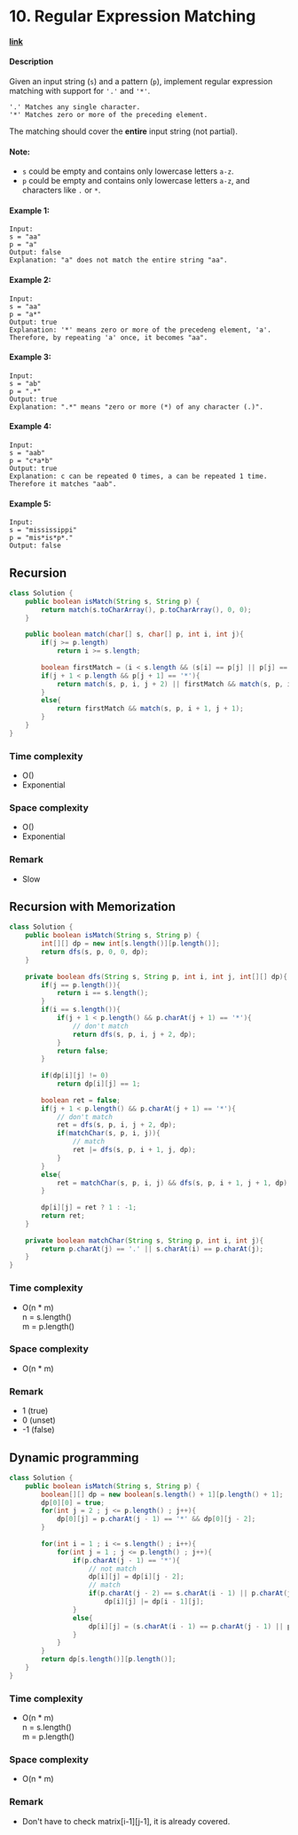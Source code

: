 # 10. Regular Expression Matching

#### [link](https://leetcode.com/problems/regular-expression-matching/) 

#### Description
Given an input string (`s`) and a pattern (`p`), implement regular expression matching with support for `'.'` and `'*'`.

```
'.' Matches any single character.
'*' Matches zero or more of the preceding element.
```
The matching should cover the **entire** input string (not partial).

#### Note:

* `s` could be empty and contains only lowercase letters `a-z`.
* `p` could be empty and contains only lowercase letters `a-z`, and characters like `.` or `*`.


#### Example 1:
```
Input:
s = "aa"
p = "a"
Output: false
Explanation: "a" does not match the entire string "aa".
```
#### Example 2:
```
Input:
s = "aa"
p = "a*"
Output: true
Explanation: '*' means zero or more of the precedeng element, 'a'. Therefore, by repeating 'a' once, it becomes "aa".
```

#### Example 3:
```
Input:
s = "ab"
p = ".*"
Output: true
Explanation: ".*" means "zero or more (*) of any character (.)".
```

#### Example 4:
```
Input:
s = "aab"
p = "c*a*b"
Output: true
Explanation: c can be repeated 0 times, a can be repeated 1 time. Therefore it matches "aab".
```

#### Example 5:
```
Input:
s = "mississippi"
p = "mis*is*p*."
Output: false
```

## Recursion
```java
class Solution {
    public boolean isMatch(String s, String p) {
        return match(s.toCharArray(), p.toCharArray(), 0, 0);
    }
    
    public boolean match(char[] s, char[] p, int i, int j){
        if(j >= p.length) 
            return i >= s.length;
        
        boolean firstMatch = (i < s.length && (s[i] == p[j] || p[j] == '.'));
        if(j + 1 < p.length && p[j + 1] == '*'){
            return match(s, p, i, j + 2) || firstMatch && match(s, p, i + 1, j);
        }
        else{
            return firstMatch && match(s, p, i + 1, j + 1);
        }
    }
}
```
### Time complexity
* O()
* Exponential
### Space complexity
* O()
* Exponential
### Remark
* Slow

## Recursion with Memorization
```java
class Solution {
    public boolean isMatch(String s, String p) {
        int[][] dp = new int[s.length()][p.length()];
        return dfs(s, p, 0, 0, dp);
    }
    
    private boolean dfs(String s, String p, int i, int j, int[][] dp){
        if(j == p.length()){
            return i == s.length();
        }
        if(i == s.length()){
            if(j + 1 < p.length() && p.charAt(j + 1) == '*'){
                // don't match
                return dfs(s, p, i, j + 2, dp);
            }
            return false;
        }
            
        if(dp[i][j] != 0)
            return dp[i][j] == 1;
            
        boolean ret = false;
        if(j + 1 < p.length() && p.charAt(j + 1) == '*'){
            // don't match
            ret = dfs(s, p, i, j + 2, dp);
            if(matchChar(s, p, i, j)){
                // match
                ret |= dfs(s, p, i + 1, j, dp);
            }
        }
        else{
            ret = matchChar(s, p, i, j) && dfs(s, p, i + 1, j + 1, dp);
        }
        
        dp[i][j] = ret ? 1 : -1;
        return ret;
    }
    
    private boolean matchChar(String s, String p, int i, int j){
        return p.charAt(j) == '.' || s.charAt(i) == p.charAt(j);
    }
}
``` 
### Time complexity
* O(n * m)\
n = s.length()\
m = p.length()
### Space complexity
* O(n * m)
### Remark
* 1 (true)
* 0 (unset)
* -1 (false)

## Dynamic programming
```java
class Solution {
    public boolean isMatch(String s, String p) {
        boolean[][] dp = new boolean[s.length() + 1][p.length() + 1];
        dp[0][0] = true;
        for(int j = 2 ; j <= p.length() ; j++){
            dp[0][j] = p.charAt(j - 1) == '*' && dp[0][j - 2];
        }
        
        for(int i = 1 ; i <= s.length() ; i++){
            for(int j = 1 ; j <= p.length() ; j++){
                if(p.charAt(j - 1) == '*'){
                    // not match
                    dp[i][j] = dp[i][j - 2];
                    // match
                    if(p.charAt(j - 2) == s.charAt(i - 1) || p.charAt(j - 2) == '.')
                        dp[i][j] |= dp[i - 1][j];
                }
                else{
                    dp[i][j] = (s.charAt(i - 1) == p.charAt(j - 1) || p.charAt(j - 1) == '.') && dp[i - 1][j - 1];
                }
            }
        }
        return dp[s.length()][p.length()];
    }
}
```
### Time complexity
* O(n * m)\
n = s.length()\
m = p.length()
### Space complexity
* O(n * m)
### Remark
* Don't have to check matrix[i-1][j-1], it is already covered.